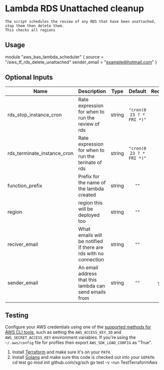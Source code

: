 # Lambda RDS Unattached cleanup
```
The script schedules the review of any RDS that have been unattached, stop them then delete them.
This checks all regions
```

## Usage


module "aws_bas_lambda_scheduler" {
  source = "/aws_tf_rds_delete_unattached"
  sender_email = "example@hotmail.com"
}

## Optional Inputs

| Name | Description | Type | Default | Required |
|------|-------------|:----:|:-----:|:-----:|
| rds\_stop\_instance\_cron| Rate expression for when to run the review of rds| string | `"cron(0 23 ? * FRI *)"` | no 
| rds\_terminate\_instance\_cron| Rate expression for when to run the terinate of rds| string | `"cron(0 23 ? * FRI *)"` | no 
| function\_prefix | Prefix for the name of the lambda created | string | `""` | no |
| region | region this will be deployed too | string | `""` | no | 
| reciver_email | What emails will be notified if there are rds with no connection | string | `""` | no | 
| sender_email | An email address that this lambda can send emails from | string | `""` | yes | 




## Testing 

Configure your AWS credentials using one of the [supported methods for AWS CLI
   tools](https://docs.aws.amazon.com/cli/latest/userguide/cli-chap-getting-started.html), such as setting the
   `AWS_ACCESS_KEY_ID` and `AWS_SECRET_ACCESS_KEY` environment variables. If you're using the `~/.aws/config` file for profiles then export `AWS_SDK_LOAD_CONFIG` as "True".
1. Install [Terraform](https://www.terraform.io/) and make sure it's on your `PATH`.
1. Install [Golang](https://golang.org/) and make sure this code is checked out into your `GOPATH`.
cd test
go mod init github.com/sg/sch
go test -v -run TestTerraformAws